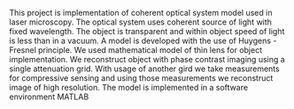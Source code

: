 This project is implementation of coherent optical system model used in laser microscopy. The optical system uses coherent source of light with fixed wavelength. The object is transparent and within object speed of light is less than in a vacuum. A model is developed with the use of Huygens -Fresnel principle. We used mathematical model of thin lens for object implementation. We reconstruct object with phase contrast imaging using a single attenuation grid. With usage of another gird we take measurements for compressive sensing and using those measurements we reconstruct image of high resolution. The model is implemented in a software environment MATLAB
